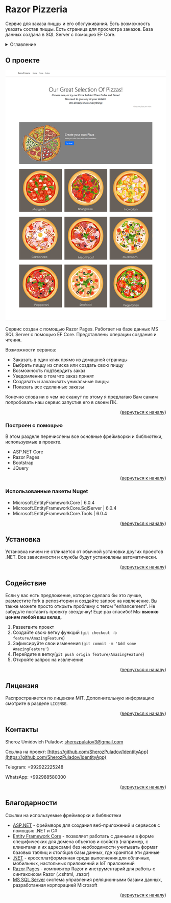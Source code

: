 <!-- PROJECT SHIELDS -->
<!--
*** I'm using markdown "reference style" links for readability.
*** Reference links are enclosed in brackets [ ] instead of parentheses ( ).
*** See the bottom of this document for the declaration of the reference variables
*** for contributors-url, forks-url, etc. This is an optional, concise syntax you may use.
*** https://www.markdownguide.org/basic-syntax/#reference-style-links
-->

<h1 align="left">Razor Pizzeria</h1>

<p>
  Сервис для заказа пиццы и его обслуживания. Есть возможность указать состав пиццы. Есть страница для просмотра заказов. База данных создана в SQL Server с помощью EF Core.
</p>

<!-- TABLE OF CONTENTS -->
<details>
  <summary>Оглавление</summary>
  <ol>
    <li>
      <a href="#about-the-project">О проекте</a>
      <ul>
        <li><a href="#built-with">Построенный с помощью</a></li>
      </ul>
    </li>
    <li>
      <a href="#getting-started">Установка</a>
    </li>
    <li><a href="#contributing">Содействие</a></li>
    <li><a href="#license">Лицензия</a></li>
    <li><a href="#contact">Контакты</a></li>
    <li><a href="#acknowledgments">Благодарности</a></li>
  </ol>
</details>



<!-- ABOUT THE PROJECT -->
## О проекте

[![Product Name Screen Shot][product-screenshot]](https://example.com)

Сервис создан с помощью Razor Pages.  Работает на базе данных MS SQL Server с помощью EF Core. Представлены операции создания и чтения.

Возможности сервиса:
* Заказать в один клик прямо из домашней страницы
* Выбрать пиццу из списка или создать свою пиццу
* Возможность подтвердить заказ 
* Уведомление о том что заказ принят 
* Создавать и заказывать уникальные пиццы
* Показать все сделанные заказы

Конечно слова ни о чем не скажут по этому я предлагаю Вам самим попробовать наш сервис запустив его в своем ПК.

<p align="right">(<a href="#readme-top">вернуться к началу</a>)</p>



### Построен с помощью

В этом разделе перечислены все основные фреймворки и библиотеки, используемые в проекте.

* ASP.NET Core
* Razor Pages
* Bootstrap
* JQuery

<p align="right">(<a href="#readme-top">вернуться к началу</a>)</p>

### Использованные пакеты Nuget

* Microsoft.EntityFrameworkCore | 6.0.4
* Microsoft.EntityFrameworkCore.SqlServer | 6.0.4
* Microsoft.EntityFrameworkCore.Tools | 6.0.4

<p align="right">(<a href="#readme-top">вернуться к началу</a>)</p>

<!-- GETTING STARTED -->
## Установка

Установка ничем не отличается от обычной установки других проектов .NET.
Все зависимости и службы будут установлены автоматически.

<p align="right">(<a href="#readme-top">вернуться к началу</a>)</p>


<!-- CONTRIBUTING -->
## Содействие

Если у вас есть предложение, которое сделало бы это лучше, разместите fork в репозитории и создайте запрос на извлечение. Вы также можете просто открыть проблему с тегом "enhancement".
Не забудьте поставить проекту звездочку! Еще раз спасибо! Мы **высоко ценим любой ваш вклад**.

1. Разветвите проект
2. Создайте свою ветку функций (`git checkout -b feature/AmazingFeature`)
3. Зафиксируйте свои изменения (`git commit -m 'Add some AmazingFeature'`)
4. Перейдите в ветку(`git push origin feature/AmazingFeature`)
5. Откройте запрос на извлечение

<p align="right">(<a href="#readme-top">вернуться к началу</a>)</p>



<!-- LICENSE -->
## Лицензия

Распространяется по лицензии MIT. Дополнительную информацию смотрите в разделе `LICENSE`.

<p align="right">(<a href="#readme-top">вернуться к началу</a>)</p>



<!-- CONTACT -->
## Контакты

Sheroz Umidovich Puladov:  sherozpulatov3@gmail.com

Ссылка на проект: [https://github.com/SherozPuladov/IdentityApp](https://github.com/SherozPuladov/IdentityApp)

Telegram: +992922225248

WhatsApp: +992988580300


<p align="right">(<a href="#readme-top">вернуться к началу</a>)</p>



<!-- ACKNOWLEDGMENTS -->
## Благодарности

Ссылки на используемые фреймворки и библиотеки

* [ASP.NET](https://github.com/aspnet/Docs) - фреймворк для создания веб-приложений и сервисов с помощью .NET и C#
* [Entity Framework Core](https://github.com/dotnet/efcore) - позволяет работать с данными в форме специфических для домена объектов и свойств (например, с клиентами и их адресами) без необходимости учитывать формат базовых таблиц и столбцов базы данных, где хранятся эти данные
* [.NET](https://github.com/dotnet/runtime) - кроссплатформенная среда выполнения для облачных, мобильных, настольных приложений и IoT приложений
* [Razor Pages](https://github.com/dotnet/razor) - компилятор Razor и инструментарий для работы с синтаксисом Razor (.cshtml, .razor)
* [MS SQL Server](https://www.microsoft.com/en-us/sql-server/sql-server-downloads) система управления реляционными базами данных, разработанная корпорацией Microsoft 

<p align="right">(<a href="#readme-top">вернуться к началу</a>)</p>



<!-- MARKDOWN LINKS & IMAGES -->
<!-- https://www.markdownguide.org/basic-syntax/#reference-style-links -->
[contributors-shield]: https://img.shields.io/github/contributors/othneildrew/Best-README-Template.svg?style=for-the-badge
[contributors-url]: https://github.com/SherozPuladov/IdentityApp/graphs/contributors
[forks-shield]: https://img.shields.io/github/forks/othneildrew/Best-README-Template.svg?style=for-the-badge
[forks-url]: https://github.com/SherozPuladov/IdentityApp/network/members
[stars-shield]: https://img.shields.io/github/stars/othneildrew/Best-README-Template.svg?style=for-the-badge
[stars-url]: https://github.com/SherozPuladov/IdentityApp/stargazers
[issues-shield]: https://img.shields.io/github/issues/othneildrew/Best-README-Template.svg?style=for-the-badge
[issues-url]: https://github.com/SherozPuladov/IdentityApp/issues
[license-shield]: https://img.shields.io/github/license/othneildrew/Best-README-Template.svg?style=for-the-badge
[license-url]: https://github.com/SherozPuladov/IdentityApp/blob/master/LICENCE
[linkedin-shield]: https://img.shields.io/badge/-LinkedIn-black.svg?style=for-the-badge&logo=linkedin&colorB=555
[linkedin-url]: https://linkedin.com/in/othneildrew
[product-screenshot]: Photos/Pizzas-RazorPizzeria.png
[Next.js]: https://img.shields.io/badge/next.js-000000?style=for-the-badge&logo=nextdotjs&logoColor=white
[Next-url]: https://nextjs.org/
[React.js]: https://img.shields.io/badge/React-20232A?style=for-the-badge&logo=react&logoColor=61DAFB
[React-url]: https://reactjs.org/
[Vue.js]: https://img.shields.io/badge/Vue.js-35495E?style=for-the-badge&logo=vuedotjs&logoColor=4FC08D
[Vue-url]: https://vuejs.org/
[Angular.io]: https://img.shields.io/badge/Angular-DD0031?style=for-the-badge&logo=angular&logoColor=white
[Angular-url]: https://angular.io/
[Svelte.dev]: https://img.shields.io/badge/Svelte-4A4A55?style=for-the-badge&logo=svelte&logoColor=FF3E00
[Svelte-url]: https://svelte.dev/
[Laravel.com]: https://img.shields.io/badge/Laravel-FF2D20?style=for-the-badge&logo=laravel&logoColor=white
[Laravel-url]: https://laravel.com
[Bootstrap.com]: https://img.shields.io/badge/Bootstrap-563D7C?style=for-the-badge&logo=bootstrap&logoColor=white
[Bootstrap-url]: https://getbootstrap.com
[JQuery.com]: https://img.shields.io/badge/jQuery-0769AD?style=for-the-badge&logo=jquery&logoColor=white
[JQuery-url]: https://jquery.com 
